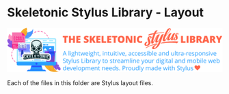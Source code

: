 # Skeletonic Stylus Library - Layout

![alt text][logo]

[logo]: ../../../images/skeletonic-stylus.svg "Skeletonic Stylus Banner"

Each of the files in this folder are Stylus layout files.
